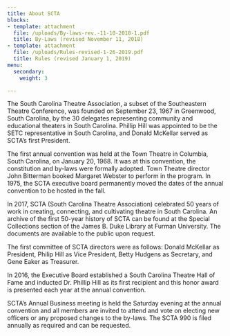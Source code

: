 ```yaml
---
title: About SCTA
blocks:
- template: attachment
  file: /uploads/By-laws-rev.-11-10-2018-1.pdf
  title: By-Laws (revised November 11, 2018)
- template: attachment
  file: /uploads/Rules-revised-1-26-2019.pdf
  title: Rules (revised January 1, 2019)
menu:
  secondary:
    weight: 3

---
```

The South Carolina Theatre Association, a subset of the Southeastern Theatre Conference, was founded on September 23, 1967 in Greenwood, South Carolina, by the 30 delegates representing community and educational theaters in South Carolina. Phillip Hill was appointed to be the SETC representative in South Carolina, and Donald McKellar served as SCTA’s first President.

The first annual convention was held at the Town Theatre in Columbia, South Carolina, on January 20, 1968. It was at this convention, the constitution and by-laws were formally adopted. Town Theatre director John Bitterman booked Margaret Webster to perform in the program. In 1975, the SCTA executive board permanently moved the dates of the annual convention to be hosted in the fall.

In 2017, SCTA (South Carolina Theatre Association) celebrated 50 years of work in creating, connecting, and cultivating theatre in South Carolina.  An archive of the first 50-year history of SCTA can be found at the Special Collections section of the James B. Duke Library at Furman University. The documents are available to the public upon request.

The first committee of SCTA directors were as follows: Donald McKellar as President, Philip Hill as Vice President, Betty Hudgens as Secretary, and Gene Eaker as Treasurer.

In 2016, the Executive Board established a South Carolina Theatre Hall of Fame and inducted Dr. Phillip Hill as its first recipient and this honor award is presented each year at the annual convention.

SCTA’s Annual Business meeting is held the Saturday evening at the annual convention and all members are invited to attend and vote on electing new officers or any proposed changes to the by-laws.  The SCTA 990 is filed annually as required and can be requested.
